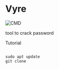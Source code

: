 # Vyre
![CMD](https://i.imgur.com/HhqWS23.jpeg)

tool to crack password

Tutorial
<pre><code>
sudo apt update
git clone 
